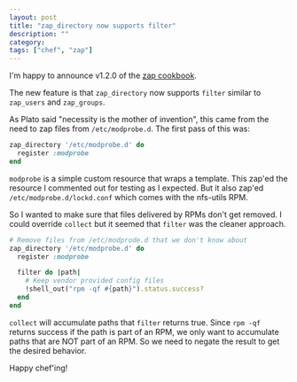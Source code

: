```yaml
---
layout: post
title: "zap_directory now supports filter"
description: ""
category:
tags: ["chef", "zap"]
---
```


I'm happy to announce v1.2.0 of the [zap cookbook](https://github.com/nvwls/zap).

The new feature is that `zap_directory` now supports `filter` similar to `zap_users` and
`zap_groups`.

As Plato said "necessity is the mother of invention", this came from the need to zap files from
`/etc/modprobe.d`. The first pass of this was:

~~~ ruby
zap_directory '/etc/modprobe.d' do
  register :modprobe
end
~~~

`modprobe` is a simple custom resource that wraps a template. This zap'ed the resource I commented
out for testing as I expected. But it also zap'ed `/etc/modprobe.d/lockd.conf` which comes with the
nfs-utils RPM.

So I wanted to make sure that files delivered by RPMs don't get removed.  I could override `collect`
but it seemed that `filter` was the cleaner approach.

~~~ ruby
# Remove files from /etc/modprode.d that we don't know about
zap_directory '/etc/modprobe.d' do
  register :modprobe

  filter do |path|
    # Keep vendor provided config files
    !shell_out("rpm -qf #{path}").status.success?
  end
end
~~~

`collect` will accumulate paths that `filter` returns true. Since `rpm -qf` returns success if the
path is part of an RPM, we only want to accumulate paths that are NOT part of an RPM. So we need to
negate the result to get the desired behavior.

Happy chef'ing!
